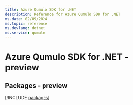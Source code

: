 ```yaml
---
title: Azure Qumulo SDK for .NET
description: Reference for Azure Qumulo SDK for .NET
ms.date: 02/09/2024
ms.topic: reference
ms.devlang: dotnet
ms.service: qumulo
---
```

# Azure Qumulo SDK for .NET - preview
## Packages - preview
[!INCLUDE [packages](qumulo-index.md)]